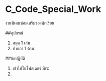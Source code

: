 # C_Code_Special_Work
งานพิเศษซ่อมเสริมของนักเรียน

##อุปกรณ์
1. สมุด 1 เล่ม
2. ปากกา 1 ด้าม

##ข้อปฏิบัติ
1. เข้าไปในโฟลเดอร์ Src
2. 